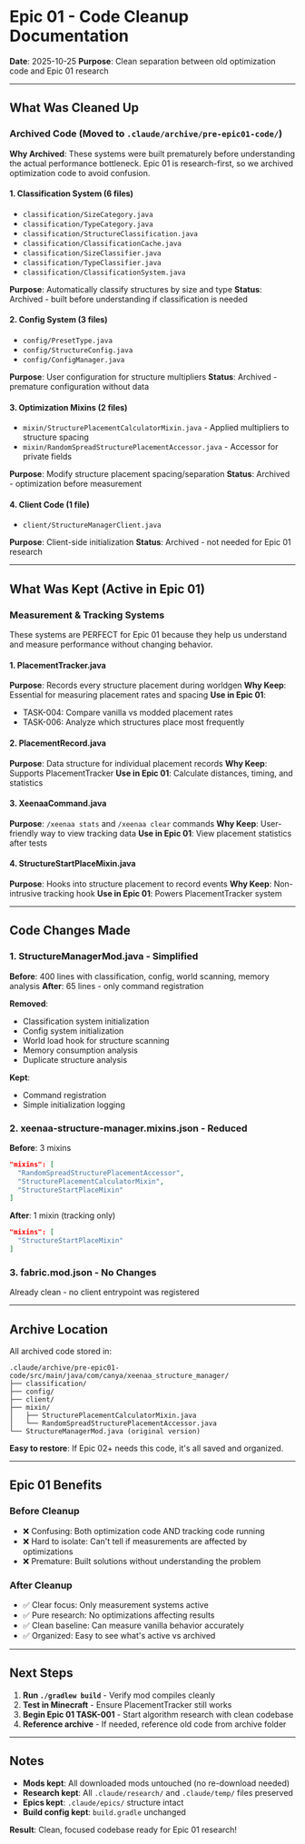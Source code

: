 # Epic 01 - Code Cleanup Documentation

**Date**: 2025-10-25
**Purpose**: Clean separation between old optimization code and Epic 01 research

---

## What Was Cleaned Up

### Archived Code (Moved to `.claude/archive/pre-epic01-code/`)

**Why Archived**: These systems were built prematurely before understanding the actual performance bottleneck. Epic 01 is research-first, so we archived optimization code to avoid confusion.

#### 1. Classification System (6 files)
- `classification/SizeCategory.java`
- `classification/TypeCategory.java`
- `classification/StructureClassification.java`
- `classification/ClassificationCache.java`
- `classification/SizeClassifier.java`
- `classification/TypeClassifier.java`
- `classification/ClassificationSystem.java`

**Purpose**: Automatically classify structures by size and type
**Status**: Archived - built before understanding if classification is needed

#### 2. Config System (3 files)
- `config/PresetType.java`
- `config/StructureConfig.java`
- `config/ConfigManager.java`

**Purpose**: User configuration for structure multipliers
**Status**: Archived - premature configuration without data

#### 3. Optimization Mixins (2 files)
- `mixin/StructurePlacementCalculatorMixin.java` - Applied multipliers to structure spacing
- `mixin/RandomSpreadStructurePlacementAccessor.java` - Accessor for private fields

**Purpose**: Modify structure placement spacing/separation
**Status**: Archived - optimization before measurement

#### 4. Client Code (1 file)
- `client/StructureManagerClient.java`

**Purpose**: Client-side initialization
**Status**: Archived - not needed for Epic 01 research

---

## What Was Kept (Active in Epic 01)

### Measurement & Tracking Systems

These systems are PERFECT for Epic 01 because they help us understand and measure performance without changing behavior.

#### 1. PlacementTracker.java
**Purpose**: Records every structure placement during worldgen
**Why Keep**: Essential for measuring placement rates and spacing
**Use in Epic 01**:
- TASK-004: Compare vanilla vs modded placement rates
- TASK-006: Analyze which structures place most frequently

#### 2. PlacementRecord.java
**Purpose**: Data structure for individual placement records
**Why Keep**: Supports PlacementTracker
**Use in Epic 01**: Calculate distances, timing, and statistics

#### 3. XeenaaCommand.java
**Purpose**: `/xeenaa stats` and `/xeenaa clear` commands
**Why Keep**: User-friendly way to view tracking data
**Use in Epic 01**: View placement statistics after tests

#### 4. StructureStartPlaceMixin.java
**Purpose**: Hooks into structure placement to record events
**Why Keep**: Non-intrusive tracking hook
**Use in Epic 01**: Powers PlacementTracker system

---

## Code Changes Made

### 1. StructureManagerMod.java - Simplified
**Before**: 400 lines with classification, config, world scanning, memory analysis
**After**: 65 lines - only command registration

**Removed**:
- Classification system initialization
- Config system initialization
- World load hook for structure scanning
- Memory consumption analysis
- Duplicate structure analysis

**Kept**:
- Command registration
- Simple initialization logging

### 2. xeenaa-structure-manager.mixins.json - Reduced
**Before**: 3 mixins
```json
"mixins": [
  "RandomSpreadStructurePlacementAccessor",
  "StructurePlacementCalculatorMixin",
  "StructureStartPlaceMixin"
]
```

**After**: 1 mixin (tracking only)
```json
"mixins": [
  "StructureStartPlaceMixin"
]
```

### 3. fabric.mod.json - No Changes
Already clean - no client entrypoint was registered

---

## Archive Location

All archived code stored in:
```
.claude/archive/pre-epic01-code/src/main/java/com/canya/xeenaa_structure_manager/
├── classification/
├── config/
├── client/
├── mixin/
│   ├── StructurePlacementCalculatorMixin.java
│   └── RandomSpreadStructurePlacementAccessor.java
└── StructureManagerMod.java (original version)
```

**Easy to restore**: If Epic 02+ needs this code, it's all saved and organized.

---

## Epic 01 Benefits

### Before Cleanup
- ❌ Confusing: Both optimization code AND tracking code running
- ❌ Hard to isolate: Can't tell if measurements are affected by optimizations
- ❌ Premature: Built solutions without understanding the problem

### After Cleanup
- ✅ Clear focus: Only measurement systems active
- ✅ Pure research: No optimizations affecting results
- ✅ Clean baseline: Can measure vanilla behavior accurately
- ✅ Organized: Easy to see what's active vs archived

---

## Next Steps

1. **Run `./gradlew build`** - Verify mod compiles cleanly
2. **Test in Minecraft** - Ensure PlacementTracker still works
3. **Begin Epic 01 TASK-001** - Start algorithm research with clean codebase
4. **Reference archive** - If needed, reference old code from archive folder

---

## Notes

- **Mods kept**: All downloaded mods untouched (no re-download needed)
- **Research kept**: All `.claude/research/` and `.claude/temp/` files preserved
- **Epics kept**: `.claude/epics/` structure intact
- **Build config kept**: `build.gradle` unchanged

**Result**: Clean, focused codebase ready for Epic 01 research!
